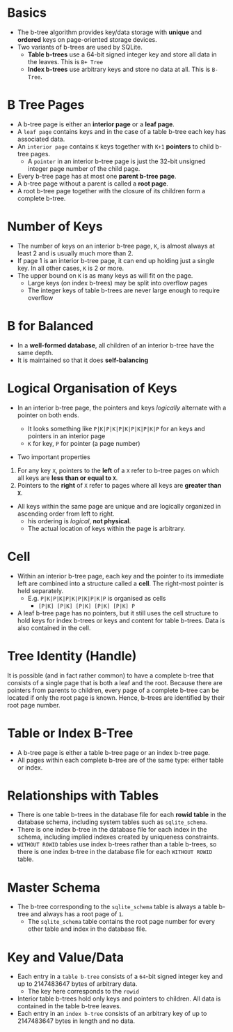 # Basics
- The b-tree algorithm provides key/data storage with **unique** and **ordered** keys on page-oriented storage devices.
- Two variants of b-trees are used by SQLite.
  - **Table b-trees** use a 64-bit signed integer key and store all data in the leaves. This is `B+ Tree`
  - **Index b-trees** use arbitrary keys and store no data at all. This is `B- Tree`.

# B Tree Pages
- A b-tree page is either an **interior page** or a **leaf page**.
- A `leaf page` contains keys and in the case of a table b-tree each key has associated data.
- An `interior page` contains `K` keys together with `K+1` **pointers** to child b-tree pages.
  - A `pointer` in an interior b-tree page is just the 32-bit unsigned integer page number of the child page.
- Every b-tree page has at most one **parent b-tree page**.
- A b-tree page without a parent is called a **root page**.
- A root b-tree page together with the closure of its children form a complete b-tree.

# Number of Keys
- The number of keys on an interior b-tree page, `K`, is almost always at least 2 and is usually much more than 2.
- If page 1 is an interior b-tree page, it can end up holding just a single key. In all other cases, `K` is 2 or more.
- The upper bound on `K` is as many keys as will fit on the page.
  - Large keys (on index b-trees) may be split into overflow pages
  - The integer keys of table b-trees are never large enough to require overflow

# B for Balanced
- In a **well-formed database**, all children of an interior b-tree have the same depth.
- It is maintained so that it does **self-balancing**

# Logical Organisation of Keys
- In an interior b-tree page, the pointers and keys *logically* alternate with a pointer on both ends.
  - It looks something like `P|K|P|K|P|K|P|K|P|K|P` for an keys and pointers in an interior page
  - `K` for key, `P` for pointer (a page number)

- Two important properties
1. For any key `X`, pointers to the **left** of a `X` refer to b-tree pages on which all keys are **less than or equal to `X`**.
2. Pointers to the **right** of `X` refer to pages where all keys are **greater than `X`**.

- All keys within the same page are unique and are logically organized in ascending order from left to right.
  - his ordering is *logical*, **not physical**.
  - The actual location of keys within the page is arbitrary.

# Cell
- Within an interior b-tree page, each key and the pointer to its immediate left are combined into a structure called a **cell**. The right-most pointer is held separately.
  - E.g. `P|K|P|K|P|K|P|K|P|K|P` is organised as cells
    - `[P|K] [P|K] [P|K] [P|K] [P|K] P`
- A leaf b-tree page has no pointers, but it still uses the cell structure to hold keys for index b-trees or keys and content for table b-trees. Data is also contained in the cell.

# Tree Identity (Handle)
It is possible (and in fact rather common) to have a complete b-tree that consists of a single page that is both a leaf and the root.
Because there are pointers from parents to children, every page of a complete b-tree can be located if only the root page is known. Hence, b-trees are identified by their root page number.

# Table or Index B-Tree
- A b-tree page is either a table b-tree page or an index b-tree page.
- All pages within each complete b-tree are of the same type: either table or index.

# Relationships with Tables
- There is one table b-trees in the database file for each **rowid table** in the database schema, including system tables such as `sqlite_schema`.
- There is one index b-tree in the database file for each index in the schema, including implied indexes created by uniqueness constraints.
- `WITHOUT ROWID` tables use index b-trees rather than a table b-trees, so there is one index b-tree in the database file for each `WITHOUT ROWID` table.

# Master Schema
- The b-tree corresponding to the `sqlite_schema` table is always a table b-tree and always has a root page of `1`.
  - The `sqlite_schema` table contains the root page number for every other table and index in the database file.

# Key and Value/Data
- Each entry in a `table b-tree` consists of a `64`-bit signed integer key and up to 2147483647 bytes of arbitrary data.
  - The key here corresponds to the `rowid`
- Interior table b-trees hold only keys and pointers to children. All data is contained in the table b-tree leaves.
- Each entry in an `index b-tree` consists of an arbitrary key of up to 2147483647 bytes in length and no data.
